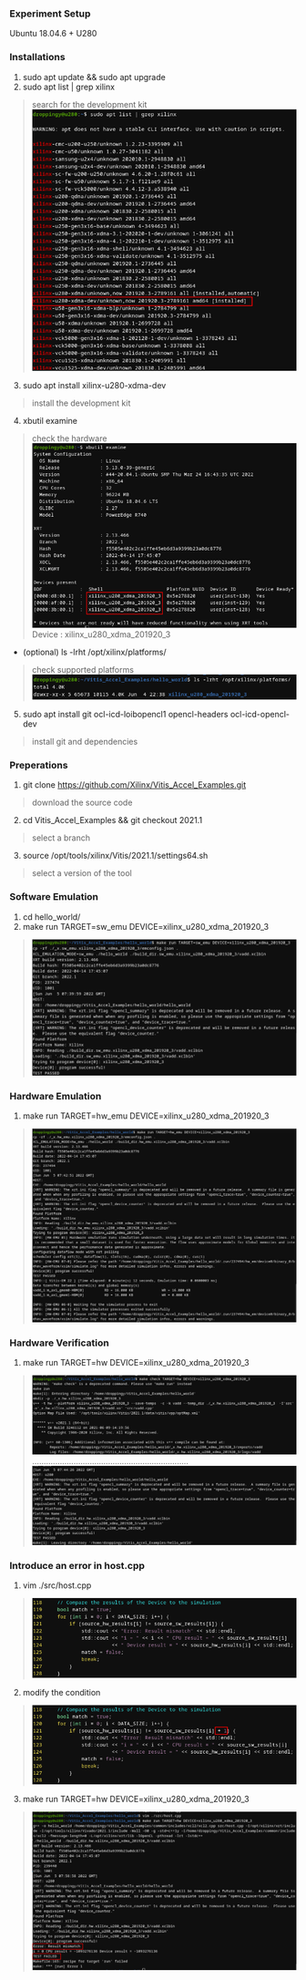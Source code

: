 ### Experiment Setup
Ubuntu 18.04.6 + U280

### Installations 
1. sudo apt update && sudo apt upgrade
2. sudo apt list | grep xilinx
> search for the development kit  
> ![avatar](./pictures/001/listpkg.png)  
3. sudo apt install xilinx-u280-xdma-dev
> install the development kit
4. xbutil examine
> check the hardware  
> ![avatar](./pictures/001/examine.png)  
> Device : xilinx_u280_xdma_201920_3  
* (optional) ls -lrht /opt/xilinx/platforms/
> check supported platforms  
> ![avatar](./pictures/001/platforms.png)

5. sudo apt install git ocl-icd-loibopencl1 opencl-headers ocl-icd-opencl-dev
> install git and dependencies

### Preperations 
1. git clone https://github.com/Xilinx/Vitis_Accel_Examples.git
> download the source code  
2. cd Vitis_Accel_Examples && git checkout 2021.1
> select a branch
3. source /opt/tools/xilinx/Vitis/2021.1/settings64.sh
> select a version of the tool

### Software Emulation
1. cd hello_world/
2. make run TARGET=sw_emu DEVICE=xilinx_u280_xdma_201920_3
> ![avatar](./pictures/001/sw_emu.png)

### Hardware Emulation
1. make run TARGET=hw_emu DEVICE=xilinx_u280_xdma_201920_3
> ![avatar](./pictures/001/hw_emu.png)

### Hardware Verification
1. make run TARGET=hw DEVICE=xilinx_u280_xdma_201920_3
<!-- cmd: /build_dir.hw.xilinx_u280_xdma_201920_3/vadd.xclbin -->
> ![avatar](./pictures/001/hw1.png)
> ....................................................................
> ![avatar](./pictures/001/hw2.png)

### Introduce an error in host.cpp
1. vim ./src/host.cpp
> ![avatar](./pictures/001/original_hostcpp.png)
2. modify the condition
> ![avatar](./pictures/001/modified_hostcpp.png)
3. make run TARGET=hw DEVICE=xilinx_u280_xdma_201920_3
> ![avatar](./pictures/001/error_host.png)
